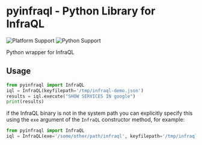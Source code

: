 # pyinfraql - Python Library for InfraQL

![Platform Support](https://img.shields.io/badge/platform-windows%20macos%20linux-brightgreen)
![Python Support](https://img.shields.io/badge/python-3.6%2B-brightgreen)

Python wrapper for InfraQL

## Usage

```python
from pyinfraql import InfraQL  
iql = InfraQL(keyfilepath='/tmp/infraql-demo.json')
results = iql.execute("SHOW SERVICES IN google")
print(results)
```

if the InfraQL binary is not in the system path you can explicitly specify this using the `exe` argument of the `InfraQL` constructor method, for example:

```python
from pyinfraql import InfraQL  
iql = InfraQL(exe='/some/other/path/infraql', keyfilepath='/tmp/infraql-demo.json')
```